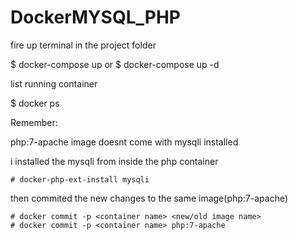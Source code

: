 # DockerMYSQL_PHP

fire up terminal in the project folder

$ docker-compose up
or
$ docker-compose up -d

list running container

$ docker ps


Remember:

php:7-apache image doesnt come with mysqli installed

i installed the mysqli from inside the php container 

	# docker-php-ext-install mysqli
	
then commited the new changes to the same image(php:7-apache)

	# docker commit -p <container name> <new/old image name>
	# docker commit -p <container name> php:7-apache